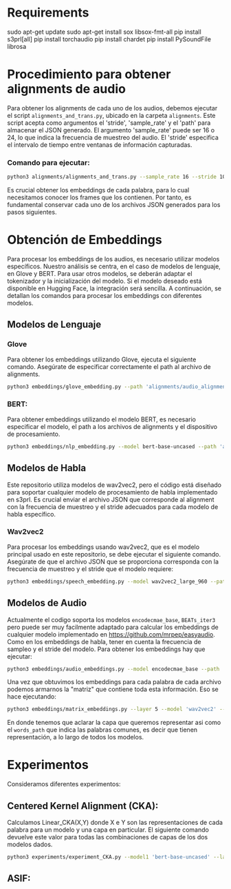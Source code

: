 # Requirements
sudo apt-get update
sudo apt-get install sox libsox-fmt-all
pip install s3prl[all]
pip install torchaudio
pip install chardet
pip install PySoundFile librosa


# Procedimiento para obtener alignments de audio

Para obtener los alignments de cada uno de los audios, debemos ejecutar el script `alignments_and_trans.py`, ubicado en la carpeta `alignments`. Este script acepta como argumentos el 'stride', 'sample_rate' y el 'path' para almacenar el JSON generado. El argumento 'sample_rate' puede ser 16 o 24, lo que indica la frecuencia de muestreo del audio. El 'stride' especifica el intervalo de tiempo entre ventanas de información capturadas.

### Comando para ejecutar:

```bash
python3 alignments/alignments_and_trans.py --sample_rate 16 --stride 10 --path '../datasets/alignments'
```

Es crucial obtener los embeddings de cada palabra, para lo cual necesitamos conocer los frames que los contienen. Por tanto, es fundamental conservar cada uno de los archivos JSON generados para los pasos siguientes.


# Obtención de Embeddings

Para procesar los embeddings de los audios, es necesario utilizar modelos específicos. Nuestro análisis se centra, en el caso de modelos de lenguaje, en Glove y BERT. Para usar otros modelos, se deberán adaptar el tokenizador y la inicialización del modelo. Si el modelo deseado está disponible en Hugging Face, la integración será sencilla. A continuación, se detallan los comandos para procesar los embeddings con diferentes modelos.

## Modelos de Lenguaje

### Glove
Para obtener los embeddings utilizando Glove, ejecuta el siguiente comando. Asegúrate de especificar correctamente el path al archivo de alignments.

```bash
python3 embeddings/glove_embedding.py --path 'alignments/audio_alignments_20_16.json'
```
### BERT:

Para obtener embeddings utilizando el modelo BERT, es necesario especificar el modelo, el path a los archivos de alignments y el dispositivo de procesamiento. 

```bash
python3 embeddings/nlp_embedding.py --model bert-base-uncased --path 'alignments/audio_alignments_20_16.json' --device 'cuda'
```

## Modelos de Habla

Este repositorio utiliza modelos de wav2vec2, pero el código está diseñado para soportar cualquier modelo de procesamiento de habla implementado en s3prl. Es crucial enviar el archivo JSON que corresponde al alignment con la frecuencia de muestreo y el stride adecuados para cada modelo de habla específico.

### Wav2vec2

Para procesar los embeddings usando wav2vec2, que es el modelo principal usado en este repositorio, se debe ejecutar el siguiente comando. Asegúrate de que el archivo JSON que se proporciona corresponda con la frecuencia de muestreo y el stride que el modelo requiere:

```bash
python3 embeddings/speech_embedding.py --model wav2vec2_large_960 --path 'alignments/audio_alignments_20_16.json' --device 'cuda'
```

## Modelos de Audio

Actualmente el codigo soporta los modelos `encodecmae_base`, `BEATs_iter3` pero puede ser muy facilmente adaptado para calcular los embeddings de cualquier modelo implementado en https://github.com/mrpep/easyaudio. Como en los embeddings de habla, tener en cuenta la frecuencia de sampleo y el stride del modelo. Para obtener los embeddings hay que ejecutar:

```bash
python3 embeddings/audio_embeddings.py --model encodecmae_base --path 'alignments/audio_alignments_13.33_24.json' --device 'cuda'
```


Una vez que obtuvimos los embeddings para cada palabra de cada archivo podemos armarnos la "matriz" que contiene toda esta información. Eso se hace ejecutando:

```bash
python3 embeddings/matrix_embeddings.py --layer 5 --model 'wav2vec2' --words_path 'words_in_order1.json'
``` 

En donde tenemos que aclarar la capa que queremos representar asi como el `words_path` que indica las palabras comunes, es decir que tienen representación, a lo largo de todos los modelos.


# Experimentos


Consideramos diferentes experimentos:

## Centered Kernel Alignment (CKA):

Calculamos Linear_CKA(X,Y) donde X e Y son las representaciones de cada palabra para un modelo y una capa en particular. El siguiente comando devuelve este valor para todas las combinaciones de capas de los dos modelos dados. 

```bash
python3 experiments/experiment_CKA.py --model1 'bert-base-uncased' --layer1 12 --model2 'wav2vec2_large_960' --layer2 24
``` 

## ASIF: